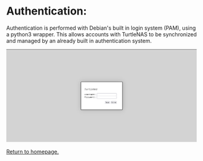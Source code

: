 # Authentication:

Authentication is performed with Debian's built in login system (PAM), using a python3 wrapper. This allows accounts with TurtleNAS to be synchronized and managed by an already built in authentication system.

![screenshot of the login page.](https://github.com/allenc125789/TurtleNAS/blob/main/docs/images/screenshots/login-page.png)

[Return to homepage.](https://github.com/allenc125789/TurtleNAS/blob/main/README.md#overview)
